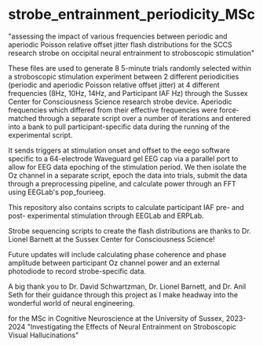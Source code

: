 # strobe_entrainment_periodicity_MSc
"assessing the impact of various frequencies between periodic and aperiodic Poisson relative offset jitter flash distributions for the SCCS research strobe on occipital neural entrainment to stroboscopic stimulation"

These files are used to generate 8 5-minute trials randomly selected within a stroboscopic stimulation experiment between 2 different periodicities (periodic and aperiodic Poisson relative offset jitter) at 4 different frequencies (8Hz, 10Hz, 14Hz, and Participant IAF Hz)
through the Sussex Center for Consciousness Science research strobe device. Aperiodic frequencies which differed from their effective frequencies were force-matched through a separate script over a number of iterations and 
entered into a bank to pull participant-specific data during the running of the experimental script. 

It sends triggers at stimulation onset and offset to the eego software specific to a 64-electrode Waveguard gel EEG cap via a parallel port to allow for EEG data epoching of the stimulation period. 
We then isolate the Oz channel in a separate script, epoch the data into trials, submit the data through a preprocessing pipeline, and calculate power through an FFT using EEGLab's pop_fourieeg. 

This repository also contains scripts to calculate participant IAF pre- and post- experimental stimulation through EEGLab and ERPLab. 

Strobe sequencing scripts to create the flash distributions are thanks to Dr. Lionel Barnett at the Sussex Center for Consciousness Science! 

Future updates will include calculating phase coherence and phase amplitude
between participant Oz channel power and an external photodiode to record strobe-specific data. 

A big thank you to Dr. David Schwartzman, Dr. Lionel Barnett, and Dr. Anil Seth for their guidance through this project as I make headway into the wonderful world of neural engineering. 

for the MSc in Cognitive Neuroscience at the University of Sussex, 2023-2024 
"Investigating the Effects of Neural Entrainment on Stroboscopic Visual Hallucinations"
